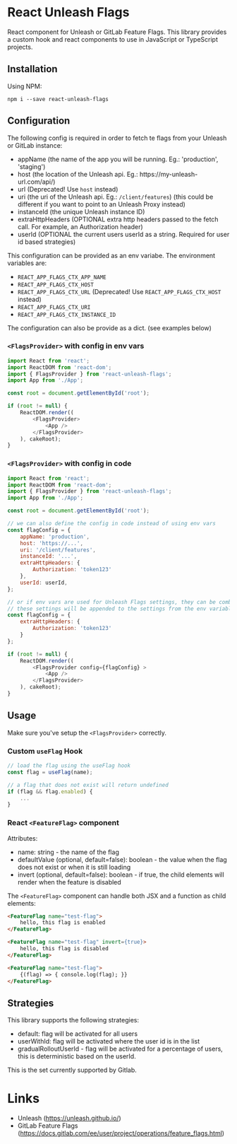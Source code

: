 # React Unleash Flags
React component for Unleash or GitLab Feature Flags. This library provides a custom hook and react components to use in JavaScript or TypeScript projects.

## Installation
Using NPM:
```
npm i --save react-unleash-flags
```
## Configuration
The following config is required in order to fetch te flags from your Unleash or GitLab instance:
- appName (the name of the app you will be running. Eg.: 'production', 'staging')
- host (the location of the Unleash api. Eg.: ht&#8203;tps://my-unleash-url.com/api/)
- url (Deprecated! Use `host` instead)
- uri (the uri of the Unleash api. Eg.: `/client/features`) (this could be different if you want to point to an Unleash Proxy instead)
- instanceId (the unique Unleash instance ID)
- extraHttpHeaders (OPTIONAL extra http headers passed to the fetch call. For example, an Authorization header)
- userId (OPTIONAL the current users userId as a string. Required for user id based strategies)

This configuration can be provided as an env variabe. The environment variables are:
- `REACT_APP_FLAGS_CTX_APP_NAME`
- `REACT_APP_FLAGS_CTX_HOST`
- `REACT_APP_FLAGS_CTX_URL` (Deprecated! Use `REACT_APP_FLAGS_CTX_HOST` instead)
- `REACT_APP_FLAGS_CTX_URI`
- `REACT_APP_FLAGS_CTX_INSTANCE_ID`

The configuration can also be provide as a dict. (see examples below)
### `<FlagsProvider>` with config in env vars
```javascript
import React from 'react';
import ReactDOM from 'react-dom';
import { FlagsProvider } from 'react-unleash-flags';
import App from './App';

const root = document.getElementById('root');

if (root != null) {
    ReactDOM.render((
        <FlagsProvider>
            <App />
        </FlagsProvider>
    ), cakeRoot);
}
```
### `<FlagsProvider>` with config in code
```javascript
import React from 'react';
import ReactDOM from 'react-dom';
import { FlagsProvider } from 'react-unleash-flags';
import App from './App';

const root = document.getElementById('root');

// we can also define the config in code instead of using env vars
const flagConfig = {
    appName: 'production',
    host: 'https://...',
    uri: '/client/features',
    instanceId: '...',
    extraHttpHeaders: {
        Authorization: 'token123'
    },
    userId: userId,
};

// or if env vars are used for Unleash Flags settings, they can be combined 
// these settings will be appended to the settings from the env variables
const flagConfig = {
    extraHttpHeaders: {
        Authorization: 'token123'
    }
};

if (root != null) {
    ReactDOM.render((
        <FlagsProvider config={flagConfig} >
            <App />
        </FlagsProvider>
    ), cakeRoot);
}
```
## Usage
Make sure you've setup the `<FlagsProvider>` correctly.
### Custom `useFlag` Hook
```javascript
// load the flag using the useFlag hook
const flag = useFlag(name);

// a flag that does not exist will return undefined
if (flag && flag.enabled) {
    ...
}
```
### React `<FeatureFlag>` component
Attributes:
- name: string - the name of the flag
- defaultValue (optional, default=false): boolean - the value when the flag does not exist or when it is still loading
- invert (optional, default=false): boolean - if true, the child elements will render when the feature is disabled

The `<FeatureFlag>` component can handle both JSX and a function as child elements:
```html
<FeatureFlag name="test-flag">
    hello, this flag is enabled
</FeatureFlag>

<FeatureFlag name="test-flag" invert={true}>
    hello, this flag is disabled
</FeatureFlag>

<FeatureFlag name="test-flag">
    {(flag) => { console.log(flag); }}
</FeatureFlag>
```

## Strategies

This library supports the following strategies:

- default: flag will be activated for all users
- userWithId: flag will be activated where the user id is in the list
- gradualRolloutUserId - flag will be activated for a percentage of users, this is deterministic based on the userId.

This is the set currently supported by Gitlab.
# Links
- Unleash (https://unleash.github.io/)
- GitLab Feature Flags (https://docs.gitlab.com/ee/user/project/operations/feature_flags.html)
